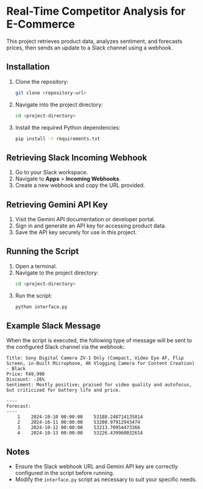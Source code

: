 
# Real-Time Competitor Analysis for E-Commerce

This project retrieves product data, analyzes sentiment, and forecasts prices, then sends an update to a Slack channel using a webhook.

## Installation

1. Clone the repository:
   ```bash
   git clone <repository-url>
   ```
2. Navigate into the project directory:
   ```bash
   cd <project-directory>
   ```
3. Install the required Python dependencies:
   ```bash
   pip install -r requirements.txt
   ```

## Retrieving Slack Incoming Webhook

1. Go to your Slack workspace.
2. Navigate to **Apps** > **Incoming Webhooks**.
3. Create a new webhook and copy the URL provided.

## Retrieving Gemini API Key

1. Visit the Gemini API documentation or developer portal.
2. Sign in and generate an API key for accessing product data.
3. Save the API key securely for use in this project.

## Running the Script

1. Open a terminal.
2. Navigate to the project directory:
   ```bash
   cd <project-directory>
   ```
3. Run the script:
   ```bash
   python interface.py
   ```

## Example Slack Message

When the script is executed, the following type of message will be sent to the configured Slack channel via the webhook:

```
Title: Sony Digital Camera ZV-1 Only (Compact, Video Eye AF, Flip Screen, in-Built Microphone, 4K Vlogging Camera for Content Creation) - Black  
Price: ₹49,990  
Discount: -26%  
Sentiment: Mostly positive; praised for video quality and autofocus, but criticized for battery life and price.

----
Forecast:
----
    1    2024-10-10 00:00:00    53188.248714135814  
    2    2024-10-11 00:00:00    53200.97912943474  
    3    2024-10-12 00:00:00    53213.70954473366  
    4    2024-10-13 00:00:00    53226.439960032614  
```

## Notes

- Ensure the Slack webhook URL and Gemini API key are correctly configured in the script before running.
- Modify the `interface.py` script as necessary to suit your specific needs.
